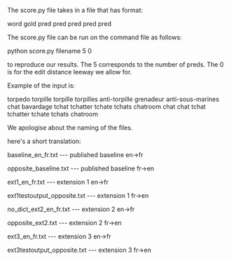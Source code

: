 The score.py file takes in a file that has format:

word gold pred pred pred pred pred

The score.py file can be run on the command file as follows:

python score.py filename 5 0

to reproduce our results. The 5 corresponds to the number of preds. The 0 is for the edit distance leeway we allow for.

Example of the input is:

torpedo torpille torpille torpilles anti-torpille grenadeur anti-sous-marines
chat bavardage tchat tchatter tchate tchats chatroom
chat chat tchat tchatter tchate tchats chatroom

We apologise about the naming of the files.

here's a short translation:

baseline_en_fr.txt --- published baseline en->fr

opposite_baseline.txt --- published baseline fr->en

ext1_en_fr.txt --- extension 1 en->fr

ext1testoutput_opposite.txt --- extension 1 fr->en

no_dict_ext2_en_fr.txt --- extension 2 en->fr

opposite_ext2.txt --- extension 2 fr->en

ext3_en_fr.txt --- extension 3 en->fr

ext3testoutput_opposite.txt --- extension 3 fr->en